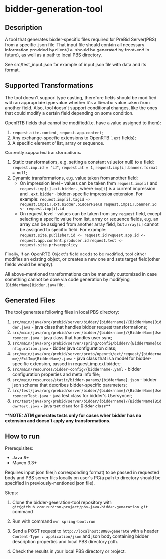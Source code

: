 # bidder-generation-tool

## Description

A tool that generates bidder-specific files required for PreBid Server(PBS) from a specific .json file. 
That input file should contain all necessary information provided by client(i.e. should be generated by front-end in future), as well as a path to local PBS directory.

See src/test_input.json for example of input json file with data and its format.

## Supported Transformations

The tool doesn't support type casting, therefore fields should be modified with an appropriate type value whether it's a literal or value taken from another field.
Also, tool doesn't support conditional changes, like the ones that could modify a certain field depending on some condition. 

OpenRTB fields that cannot be modified(i.e. have a value assigned to them):
1. `request.site.content`, `request.app.content`;
1. Any exchange-specific extensions to OpenRTB (`.ext` fields);
1. A specific element of list, array or sequence.

Currently supported transformations:
1. Static transformations, e.g. setting a constant value(or null) to a field: 
`request.imp.id = "id"`, `request.at = 1`, `request.imp[i].banner.format = null`;
2. Dynamic transformations, e.g. value taken from another field:
    * On impression level - values can be taken from `request.imp[i]` and `request.imp[i].ext.bidder.`, 
    where `imp[i]` is a current impression and `.ext.bidder` - bidder-specific impression extension. For example: 
    `request.imp[i].tagid <- request.imp[i].ext.bidder.bidderField`
    `request.imp[i].banner.id <- request.imp[i].id`    
    * On request level - values can be taken from any `request` field, except selecting a specific value from list, 
    array or sequence fields, e.g. an array can be assigned from another array field, but `array[i]` cannot be assigned 
    to specific field. For example:
    `request.site.publisher.id <- request.id`
    `request.app.id <- request.app.content.producer.id`
    `request.test <- request.site.privacypolicy`

Finally, if an OpenRTB Object's field needs to be modified, tool either modifies an existing object, or creates a new one and sets target field(other fields would be empty).

All above-mentioned transformations can be manually customized in case something cannot be done via code generation by modifying `{BidderName}Bidder.java` file.
     
## Generated Files

The tool generates following files in local PBS directory:
1. `src/main/java/org/prebid/server/bidder/{biddername}/{BidderName}Bidder.java` - java class that handles bidder request transformations;
1. `src/main/java/org/prebid/server/bidder/{biddername}/{BidderName}Usersyncer.java` - java class that handles user sync;
1. `src/main/java/org/prebid/server/spring/config/bidder/{BidderName}Configuration.java` - bidder java configuration class;
1. `src/main/java/org/prebid/server/proto/openrtb/ext/request/{biddername}/ExtImp{BidderName}.java` - java class that is a model for bidder-specific extension, passed in request.imp.ext.bidder;
1. `src/main/resources/bidder-config/{biddername}.yaml` - bidder configuration properties and meta info file;
1. `src/main/resources/static/bidder-params/{bidderName}.json` - bidder json schema that describes bidder-specific parameters;
1. `src/test/java/org/prebid/server/bidder/{biddername}/{BidderName}UsersyncerTest.java` - java test class for bidder's Usersyncer;
1. `src/test/java/org/prebid/server/bidder/{biddername}/{BidderName}BidderTest.java` - java test class for Bidder class**

 ****NOTE: ATM generates tests only for cases when bidder has no extension and doesn't apply any transformations.**

## How to run

Prerequisites:
- Java 8+
- Maven 3.3+

Requires input json file(in corresponding format) to be passed in requested body and PBS server files locally on user's PC(a path to directory should be specified in previously-mentioned json file).

Steps:

1. Clone the bidder-generation-tool repository with `git@github.com:rubicon-project/pbs-java-bidder-generation.git` command

2. Run with command `mvn spring-boot:run`

3. Send a POST request to `http://localhost:8080/generate` with a header `Content-Type : application/json` and json body containing bidder description properties and local PBS directory path.

4. Check the results in your local PBS directory or project.
